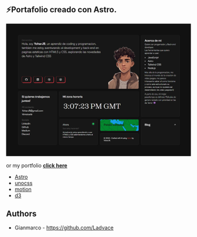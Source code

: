 ## ⚡️Portafolio creado con Astro.

![astro-bento-portfolio | Bento-like Personal Porfolio Template](public/preview.png)

or my portfolio **[click here](https://yoharjb.github.com/)**

- [Astro](https://astro.build)
- [unocss](https://unocss.dev/)
- [motion](https://motion.dev/)
- [d3](https://d3js.org/)

## Authors

- Gianmarco - https://github.com/Ladvace

